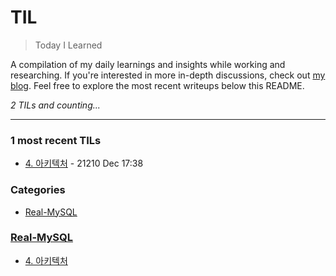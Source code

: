 # TIL
> Today I Learned

A compilation of my daily learnings and insights while working and researching.
If you're interested in more in-depth discussions, check out [my blog][1].
Feel free to explore the most recent writeups below this README.


_2 TILs and counting..._

---

### 1 most recent TILs

- [4. 아키텍처](📖-4-아키텍처.md) - 21210 Dec 17:38

### Categories

- [Real-MySQL](#real-mysql)

### [Real-MySQL](#real-mysql)
- [4. 아키텍처](📖-4-아키텍처.md)

[1]: https://new-pow.tistory.com

